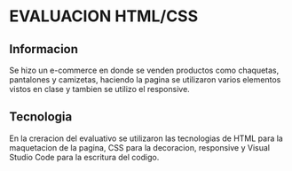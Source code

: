 # EVALUACION HTML/CSS
## Informacion
Se hizo un e-commerce en donde se venden productos como chaquetas, pantalones y camizetas, haciendo la pagina se utilizaron varios elementos vistos en clase y tambien se utilizo el responsive.
## Tecnologia
En la creracion del evaluativo se utilizaron las tecnologias de HTML para la maquetacion de la pagina, CSS para la decoracion, responsive y Visual Studio Code para la escritura del codigo.